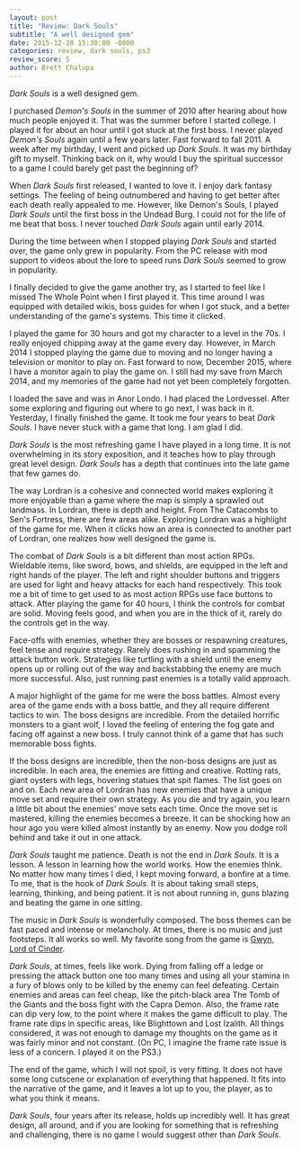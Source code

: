 ```yaml
---
layout: post
title: "Review: Dark Souls"
subtitle: "A well designed gem"
date: 2015-12-20 15:30:00 -0800
categories: review, dark souls, ps3
review_score: 5
author: Brett Chalupa
---
```


_Dark Souls_ is a well designed gem.

I purchased _Demon's Souls_ in the summer of 2010 after hearing about how much people enjoyed it. That was the summer before I started college. I played it for about an hour until I got stuck at the first boss. I never played _Demon's Souls_ again until a few years later. Fast forward to fall 2011. A week after my birthday, I went and picked up _Dark Souls_. It was my birthday gift to myself. Thinking back on it, why would I buy the spiritual successor to a game I could barely get past the beginning of?

When _Dark Souls_ first released, I wanted to love it. I enjoy dark fantasy settings. The feeling of being outnumbered and having to get better after each death really appealed to me. However, like Demon's Souls, I played _Dark Souls_ until the first boss in the Undead Burg. I could not for the life of me beat that boss. I never touched _Dark Souls_ again until early 2014.

During the time between when I stopped playing _Dark Souls_ and started over, the game only grew in popularity. From the PC release with mod support to videos about the lore to speed runs _Dark Souls_ seemed to grow in popularity.

I finally decided to give the game another try, as I started to feel like I missed The Whole Point when I first played it. This time around I was equipped with detailed wikis, boss guides for when I got stuck, and a better understanding of the game's systems. This time it clicked.

I played the game for 30 hours and got my character to a level in the 70s. I really enjoyed chipping away at the game every day. However, in March 2014 I stopped playing the game due to moving and no longer having a television or monitor to play on. Fast forward to now, December 2015, where I have a monitor again to play the game on. I still had my save from March 2014, and my memories of the game had not yet been completely forgotten.

I loaded the save and was in Anor Londo. I had placed the Lordvessel. After some exploring and figuring out where to go next, I was back in it. Yesterday, I finally finished the game. It took me four years to beat _Dark Souls_. I have never stuck with a game that long. I am glad I did.

_Dark Souls_ is the most refreshing game I have played in a long time. It is not overwhelming in its story exposition, and it teaches how to play through great level design. _Dark Souls_ has a depth that continues into the late game that few games do.

The way Lordran is a cohesive and connected world makes exploring it more enjoyable than a game where the map is simply a sprawled out landmass. In Lordran, there is depth and height. From The Catacombs to Sen's Fortress, there are few areas alike. Exploring Lordran was a highlight of the game for me. When it clicks how an area is connected to another part of Lordran, one realizes how well designed the game is.

The combat of _Dark Souls_ is a bit different than most action RPGs. Wieldable items, like sword, bows, and shields, are equipped in the left and right hands of the player. The left and right shoulder buttons and triggers are used for light and heavy attacks for each hand respectively. This took me a bit of time to get used to as most action RPGs use face buttons to attack. After playing the game for 40 hours, I think the controls for combat are solid. Moving feels good, and when you are in the thick of it, rarely do the controls get in the way.

Face-offs with enemies, whether they are bosses or respawning creatures, feel tense and require strategy. Rarely does rushing in and spamming the attack button work. Strategies like turtling with a shield until the enemy opens up or rolling out of the way and backstabbing the enemy are much more successful. Also, just running past enemies is a totally valid approach.

A major highlight of the game for me were the boss battles. Almost every area of the game ends with a boss battle, and they all require different tactics to win. The boss designs are incredible. From the detailed horrific monsters to a giant wolf, I loved the feeling of entering the fog gate and facing off against a new boss. I truly cannot think of a game that has such memorable boss fights.

If the boss designs are incredible, then the non-boss designs are just as incredible. In each area, the enemies are fitting and creative. Rotting rats, giant oysters with legs, hovering statues that spit flames. The list goes on and on. Each new area of Lordran has new enemies that have a unique move set and require their own strategy. As you die and try again, you learn a little bit about the enemies' move sets each time. Once the move set is mastered, killing the enemies becomes a breeze. It can be shocking how an hour ago you were killed almost instantly by an enemy. Now you dodge roll behind and take it out in one attack.

_Dark Souls_ taught me patience. Death is not the end in _Dark Souls_. It is a lesson. A lesson in learning how the world works. How the enemies think. No matter how many times I died, I kept moving forward, a bonfire at a time. To me, that is the hook of _Dark Souls_. It is about taking small steps, learning, thinking, and being patient. It is not about running in, guns blazing and beating the game in one sitting.

The music in _Dark Souls_ is wonderfully composed. The boss themes can be fast paced and intense or melancholy. At times, there is no music and just footsteps. It all works so well. My favorite song from the game is [Gwyn, Lord of Cinder](https://www.youtube.com/watch?v=AB6sOhQan9Y).

_Dark Souls_, at times, feels like work. Dying from falling off a ledge or pressing the attack button one too many times and using all your stamina in a fury of blows only to be killed by the enemy can feel defeating. Certain enemies and areas can feel cheap, like the pitch-black area The Tomb of the Giants and the boss fight with the Capra Demon. Also, the frame rate can dip very low, to the point where it makes the game difficult to play. The frame rate dips in specific areas, like Blighttown and Lost Izalith. All things considered, it was not enough to damage my thoughts on the game as it was fairly minor and not constant. (On PC, I imagine the frame rate issue is less of a concern. I played it on the PS3.)

The end of the game, which I will not spoil, is very fitting. It does not have some long cutscene or explanation of everything that happened. It fits into the narrative of the game, and it leaves a lot up to you, the player, as to what you think it means.

_Dark Souls_, four years after its release, holds up incredibly well. It has great design, all around, and if you are looking for something that is refreshing and challenging, there is no game I would suggest other than _Dark Souls_.
